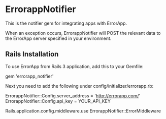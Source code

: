 ErrorappNotifier
================
This is the notifier gem for integrating apps with ErrorApp.

When an exception occurs, ErrorappNotifier will POST the relevant data to the ErrorApp server specified in your environment.

Rails Installation
------------------
To use ErrorApp from Rails 3 application, add this to your Gemfile:

gem 'errorapp_notifier'

Next you need to add the following under config/initializer/errorapp.rb:

ErrorappNotifier::Config.server_address = 'http://errorapp.com/'
ErrorappNotifier::Config.api_key = YOUR_API_KEY

Rails.application.config.middleware.use ErrorappNotifier::ErrorMiddleware